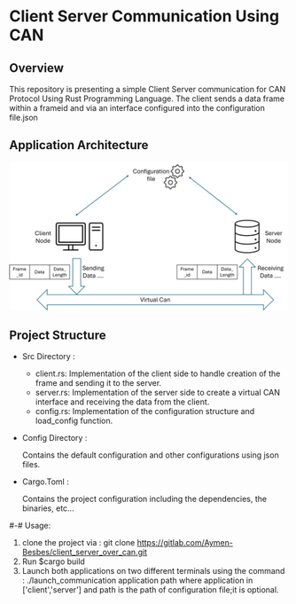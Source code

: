 # Client Server Communication Using CAN

## Overview
This repository is presenting a simple Client Server communication for CAN Protocol Using Rust Programming Language.
The client sends a data frame within a frameid and via an interface configured into the configuration file.json

## Application Architecture
![plot](./architecture.png)

## Project Structure

* Src Directory :
    - client.rs: Implementation of the client side to handle creation of the frame and sending it to the server.
    - server.rs: Implementation of the server side to create a virtual CAN interface and receiving the data from the client.
    - config.rs: Implementation of the configuration structure and load_config function.

* Config Directory :

    Contains the default configuration and other configurations using json files.

* Cargo.Toml :

    Contains the project configuration including the dependencies, the binaries, etc...


#-# Usage:
1. clone the project via : git clone https://gitlab.com/Aymen-Besbes/client_server_over_can.git
2. Run $cargo build
3. Launch both applications on two different terminals using the command :
     ./launch_communication application path
    where application in ['client','server']
    and path is the path of configuration file;it is optional.